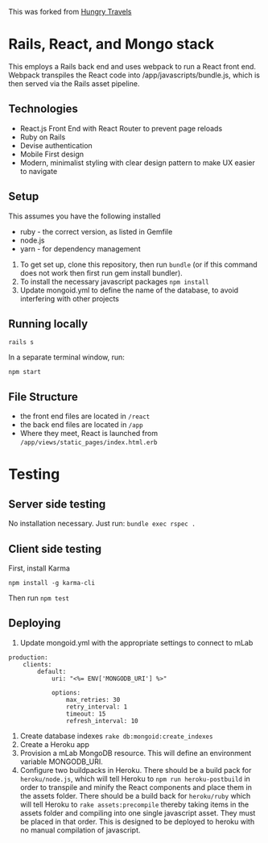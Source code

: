 This was forked from [Hungry Travels](https://github.com/laurado/hungry-travels)

# Rails, React, and Mongo stack
This employs a Rails back end and uses webpack to run a React front end. Webpack transpiles the React code into /app/javascripts/bundle.js, which is then served via the Rails asset pipeline.


## Technologies
* React.js Front End with React Router to prevent page reloads
* Ruby on Rails 
* Devise authentication
* Mobile First design
* Modern, minimalist styling with clear design pattern to make UX easier to navigate

## Setup
This assumes you have the following installed
* ruby - the correct version, as listed in Gemfile
* node.js 
* yarn - for dependency management


1. To get set up, clone this repository, then run ```bundle``` (or if this command does not work then first run gem install bundler).
1. To install the necessary javascript packages ```npm install```
1. Update mongoid.yml to define the name of the database, to avoid interfering with other projects

## Running locally
```
rails s
```

In a separate terminal window, run:
```
npm start
```

## File Structure
* the front end files are located in ```/react```
* the back end files are located in ```/app```
* Where they meet, React is launched from ```/app/views/static_pages/index.html.erb```

# Testing
## Server side testing
No installation necessary. Just run:
```bundle exec rspec .```

## Client side testing
First, install Karma
```
npm install -g karma-cli
```
Then run
```npm test```

## Deploying
1. Update mongoid.yml with the appropriate settings to connect to mLab
```
production:
    clients:
        default:
            uri: "<%= ENV['MONGODB_URI'] %>"

            options:
                max_retries: 30
                retry_interval: 1
                timeout: 15
                refresh_interval: 10
```

1. Create database indexes
```rake db:mongoid:create_indexes```
1. Create a Heroku app
1. Provision a mLab MongoDB resource. This will define an environment variable MONGODB_URI.
1. Configure two buildpacks in Heroku. There should be a build pack for ```heroku/node.js```, which will tell Heroku to ```npm run heroku-postbuild``` in order to transpile and minify the React components and place them in the assets folder. There should be a build back for ```heroku/ruby``` which will tell Heroku to ```rake assets:precompile``` thereby taking items in the assets folder and compiling into one single javascript asset. They must be placed in that order. This is designed to be deployed to heroku with no manual compilation of javascript. 


